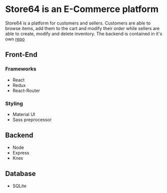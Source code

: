 # Store64 is an E-Commerce platform

  Store64 is a platform for customers and sellers. Customers are able to browse items, add them to the cart and modify their order while sellers are able to create, modify and delete inventory. 
  The backend is contained in it's own [repo](https://github.com/Alisa1989/Store64-backend)
 
## Front-End 
### Frameworks
- React
- Redux
- React-Router
### Styling 
- Material UI
- Sass preprocessor

## Backend 
- Node
- Express
- Knex

## Database
- SQLite

